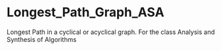 # Longest_Path_Graph_ASA
Longest Path in a cyclical or acyclical graph. For the class Analysis and Synthesis of Algorithms
